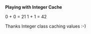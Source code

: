 **Playing with Integer Cache**
  
   0 + 0  =  21
   1 + 1  =  42

Thanks Integer class caching values :-)
